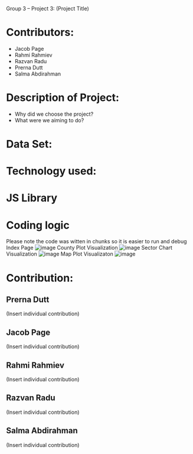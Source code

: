 Group 3 – Project 3: (Project Title)

# Contributors:

-	Jacob Page
-	Rahmi Rahmiev
-	Razvan Radu
-	Prerna Dutt
-	Salma Abdirahman


# Description of Project:

-	Why did we choose the project?
-	What were we aiming to do?


# Data Set:



# Technology used:



# JS Library



# Coding logic 
Please note the code was witten in chunks so it is easier to run and debug
Index Page
![image](https://user-images.githubusercontent.com/112128775/210757658-3cdc641f-4afd-4026-bcf0-568ec07dacd7.png)
County Plot Visualization
![image](https://user-images.githubusercontent.com/112128775/210757793-0ea7b9ec-c86e-4a33-b5f9-21383ebf2fdd.png)
Sector Chart Visualization
![image](https://user-images.githubusercontent.com/112128775/210757844-1e5d7efe-b605-4b85-bb4c-8ed9163b778d.png)
Map Plot Visualizaton 
![image](https://user-images.githubusercontent.com/112128775/210757866-a19d1c4d-c26f-43db-a88c-3d33191317b5.png)

# Contribution:
## Prerna Dutt
(Insert individual contribution)


## Jacob Page
(Insert individual contribution)

## Rahmi Rahmiev
(Insert individual contribution)

## Razvan Radu
(Insert individual contribution)


## Salma Abdirahman
(Insert individual contribution)
